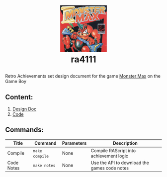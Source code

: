 # <p align="center"><img src="assets/monstermax.jpeg" width="150" /><br>ra4111
Retro Achievements set design document for the game [Monster Max](https://retroachievements.org/game/4111) on the Game Boy

## Content:

1. [Design Doc](DESIGN.md)
1. [Code](4111.rascript)

## Commands:

|Title|Command|Parameters|Description|
|-|-|-|-|
|Compile|`make compile`|None|Compile RAScript into achievement logic|
|Code Notes|`make notes`|None|Use the API to download the games code notes|